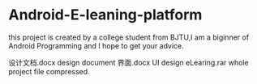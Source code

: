 # Android-E-leaning-platform
this project is created by a college student from BJTU,I am a biginner of Android Programming and I hope to get your advice.

设计文档.docx design document
界面.docx UI design
eLearing.rar whole project file compressed.
